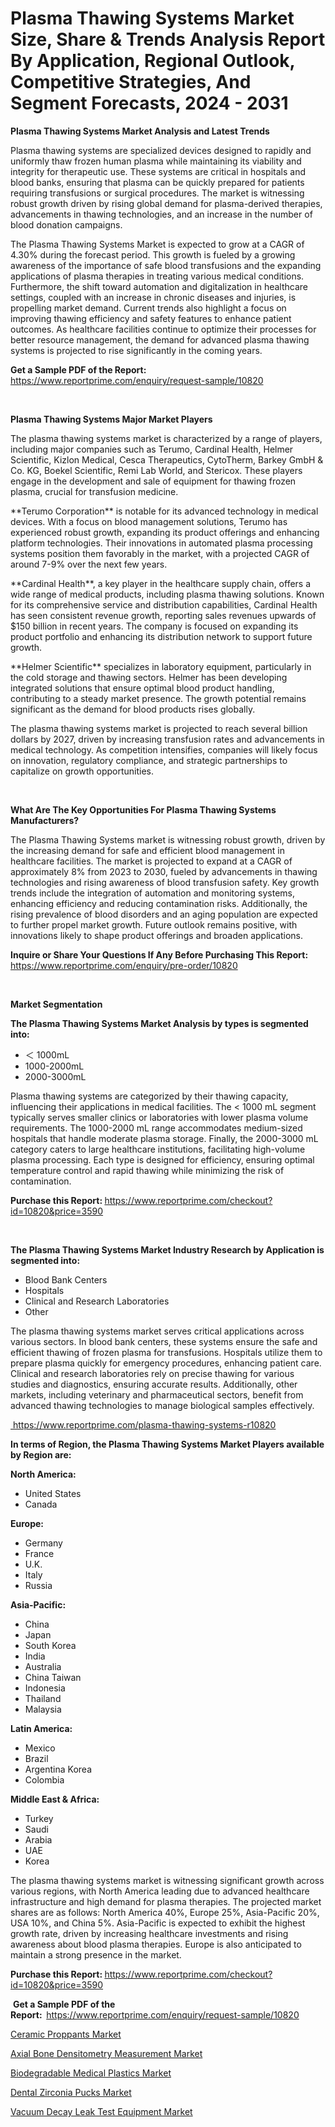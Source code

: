 <p><h1>Plasma Thawing Systems Market Size, Share & Trends Analysis Report By Application, Regional Outlook, Competitive Strategies, And Segment Forecasts, 2024 - 2031</h1></p><p><strong>Plasma Thawing Systems Market Analysis and Latest Trends</strong></p>
<p><p>Plasma thawing systems are specialized devices designed to rapidly and uniformly thaw frozen human plasma while maintaining its viability and integrity for therapeutic use. These systems are critical in hospitals and blood banks, ensuring that plasma can be quickly prepared for patients requiring transfusions or surgical procedures. The market is witnessing robust growth driven by rising global demand for plasma-derived therapies, advancements in thawing technologies, and an increase in the number of blood donation campaigns.</p><p>The Plasma Thawing Systems Market is expected to grow at a CAGR of 4.30% during the forecast period. This growth is fueled by a growing awareness of the importance of safe blood transfusions and the expanding applications of plasma therapies in treating various medical conditions. Furthermore, the shift toward automation and digitalization in healthcare settings, coupled with an increase in chronic diseases and injuries, is propelling market demand. Current trends also highlight a focus on improving thawing efficiency and safety features to enhance patient outcomes. As healthcare facilities continue to optimize their processes for better resource management, the demand for advanced plasma thawing systems is projected to rise significantly in the coming years.</p></p>
<p><strong>Get a Sample PDF of the Report:&nbsp;</strong> <a href="https://www.reportprime.com/enquiry/request-sample/10820">https://www.reportprime.com/enquiry/request-sample/10820</a></p>
<p>&nbsp;</p>
<p><strong>Plasma Thawing Systems Major Market Players</strong></p>
<p><p>The plasma thawing systems market is characterized by a range of players, including major companies such as Terumo, Cardinal Health, Helmer Scientific, Kizlon Medical, Cesca Therapeutics, CytoTherm, Barkey GmbH & Co. KG, Boekel Scientific, Remi Lab World, and Stericox. These players engage in the development and sale of equipment for thawing frozen plasma, crucial for transfusion medicine.</p><p>**Terumo Corporation** is notable for its advanced technology in medical devices. With a focus on blood management solutions, Terumo has experienced robust growth, expanding its product offerings and enhancing platform technologies. Their innovations in automated plasma processing systems position them favorably in the market, with a projected CAGR of around 7-9% over the next few years.</p><p>**Cardinal Health**, a key player in the healthcare supply chain, offers a wide range of medical products, including plasma thawing solutions. Known for its comprehensive service and distribution capabilities, Cardinal Health has seen consistent revenue growth, reporting sales revenues upwards of $150 billion in recent years. The company is focused on expanding its product portfolio and enhancing its distribution network to support future growth.</p><p>**Helmer Scientific** specializes in laboratory equipment, particularly in the cold storage and thawing sectors. Helmer has been developing integrated solutions that ensure optimal blood product handling, contributing to a steady market presence. The growth potential remains significant as the demand for blood products rises globally.</p><p>The plasma thawing systems market is projected to reach several billion dollars by 2027, driven by increasing transfusion rates and advancements in medical technology. As competition intensifies, companies will likely focus on innovation, regulatory compliance, and strategic partnerships to capitalize on growth opportunities.</p></p>
<p>&nbsp;</p>
<p><strong>What Are The Key Opportunities For Plasma Thawing Systems Manufacturers?</strong></p>
<p><p>The Plasma Thawing Systems market is witnessing robust growth, driven by the increasing demand for safe and efficient blood management in healthcare facilities. The market is projected to expand at a CAGR of approximately 8% from 2023 to 2030, fueled by advancements in thawing technologies and rising awareness of blood transfusion safety. Key growth trends include the integration of automation and monitoring systems, enhancing efficiency and reducing contamination risks. Additionally, the rising prevalence of blood disorders and an aging population are expected to further propel market growth. Future outlook remains positive, with innovations likely to shape product offerings and broaden applications.</p></p>
<p><strong>Inquire or Share Your Questions If Any Before Purchasing This Report:</strong> <a href="https://www.reportprime.com/enquiry/pre-order/10820">https://www.reportprime.com/enquiry/pre-order/10820</a></p>
<p>&nbsp;</p>
<p><strong>Market Segmentation</strong></p>
<p><strong>The Plasma Thawing Systems Market Analysis by types is segmented into:</strong></p>
<p><ul><li>＜ 1000mL</li><li>1000-2000mL</li><li>2000-3000mL</li></ul></p>
<p><p>Plasma thawing systems are categorized by their thawing capacity, influencing their applications in medical facilities. The < 1000 mL segment typically serves smaller clinics or laboratories with lower plasma volume requirements. The 1000-2000 mL range accommodates medium-sized hospitals that handle moderate plasma storage. Finally, the 2000-3000 mL category caters to large healthcare institutions, facilitating high-volume plasma processing. Each type is designed for efficiency, ensuring optimal temperature control and rapid thawing while minimizing the risk of contamination.</p></p>
<p><strong>Purchase this Report:&nbsp;</strong><a href="https://www.reportprime.com/checkout?id=10820&price=3590">https://www.reportprime.com/checkout?id=10820&price=3590</a></p>
<p>&nbsp;</p>
<p><strong>The Plasma Thawing Systems Market Industry Research by Application is segmented into:</strong></p>
<p><ul><li>Blood Bank Centers</li><li>Hospitals</li><li>Clinical and Research Laboratories</li><li>Other</li></ul></p>
<p><p>The plasma thawing systems market serves critical applications across various sectors. In blood bank centers, these systems ensure the safe and efficient thawing of frozen plasma for transfusions. Hospitals utilize them to prepare plasma quickly for emergency procedures, enhancing patient care. Clinical and research laboratories rely on precise thawing for various studies and diagnostics, ensuring accurate results. Additionally, other markets, including veterinary and pharmaceutical sectors, benefit from advanced thawing technologies to manage biological samples effectively.</p></p>
<p><a href="https://www.reportprime.com/plasma-thawing-systems-r10820">&nbsp;https://www.reportprime.com/plasma-thawing-systems-r10820</a></p>
<p><strong>In terms of Region, the Plasma Thawing Systems Market Players available by Region are:</strong></p>
<p>
    <p> <strong> North America: </strong>
        <ul>
            <li>United States</li>
            <li>Canada</li>
        </ul>
        </p> 
    <p> <strong> Europe: </strong>
        <ul>
            <li>Germany</li>
            <li>France</li>
            <li>U.K.</li>
            <li>Italy</li>
            <li>Russia</li>
        </ul>
        </p> 
    <p> <strong> Asia-Pacific: </strong>
        <ul>
            <li>China</li>
            <li>Japan</li>
            <li>South Korea</li>
            <li>India</li>
            <li>Australia</li>
            <li>China Taiwan</li>
            <li>Indonesia</li>
            <li>Thailand</li>
            <li>Malaysia</li>
        </ul>
        </p> 
    <p> <strong> Latin America: </strong>
        <ul>
            <li>Mexico</li>
            <li>Brazil</li>
            <li>Argentina Korea</li>
            <li>Colombia</li>
        </ul>
        </p> 
    <p> <strong> Middle East & Africa: </strong>
        <ul>
            <li>Turkey</li>
            <li>Saudi</li>
            <li>Arabia</li>
            <li>UAE</li>
            <li>Korea</li>
        </ul>
    </p>
    </p>
<p><p>The plasma thawing systems market is witnessing significant growth across various regions, with North America leading due to advanced healthcare infrastructure and high demand for plasma therapies. The projected market shares are as follows: North America 40%, Europe 25%, Asia-Pacific 20%, USA 10%, and China 5%. Asia-Pacific is expected to exhibit the highest growth rate, driven by increasing healthcare investments and rising awareness about blood plasma therapies. Europe is also anticipated to maintain a strong presence in the market.</p></p>
<p><strong>Purchase this Report: </strong><a href="https://www.reportprime.com/checkout?id=10820&price=3590">https://www.reportprime.com/checkout?id=10820&price=3590</a></p>
<p>&nbsp;<strong>Get a Sample PDF of the Report:&nbsp;&nbsp;</strong><a href="https://www.reportprime.com/enquiry/request-sample/10820">https://www.reportprime.com/enquiry/request-sample/10820</a></p>
<p><strong></strong></p>
<p><p><a href="https://www.linkedin.com/pulse/ceramic-proppants-market-size-growth-trends-statistics-forecasts-j5v2e?trackingId=xthZuRf8SpOpDBSgqPpGng%3D%3D">Ceramic Proppants Market</a></p><p><a href="https://medium.com/@justin.wright5348/the-axial-bone-densitometry-measurement-market-report-analyzes-important-operational-and-746b14d39c6f">Axial Bone Densitometry Measurement Market</a></p><p><a href="https://www.linkedin.com/pulse/what-growth-drivers-biodegradable-medical-plastics-market-comprehensive-rrnje?trackingId=BlrxmACPQvaWnT443kF6mQ%3D%3D">Biodegradable Medical Plastics Market</a></p><p><a href="https://issuu.com/reportprime-2/docs/dental-zirconia-pucks-market-size-2_f4af5162a6c17f">Dental Zirconia Pucks Market</a></p><p><a href="https://issuu.com/reportprime-2/docs/vacuum-decay-leak-test-equipment-ma_c2c69d5ce4b9dc">Vacuum Decay Leak Test Equipment Market</a></p></p>